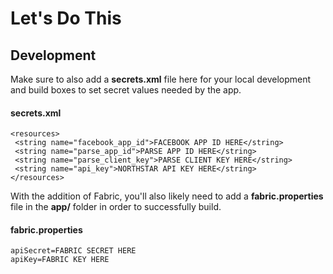 # Let's Do This

## Development

Make sure to also add a __secrets.xml__ file here for your local development and build boxes to set
secret values needed by the app.

#### secrets.xml
```
<resources>
 <string name="facebook_app_id">FACEBOOK APP ID HERE</string>
 <string name="parse_app_id">PARSE APP ID HERE</string>
 <string name="parse_client_key">PARSE CLIENT KEY HERE</string>
 <string name="api_key">NORTHSTAR API KEY HERE</string>
</resources>
```

With the addition of Fabric, you'll also likely need to add a __fabric.properties__ file in the __app/__ folder in order to successfully build.

#### fabric.properties
```
apiSecret=FABRIC SECRET HERE
apiKey=FABRIC KEY HERE
```
